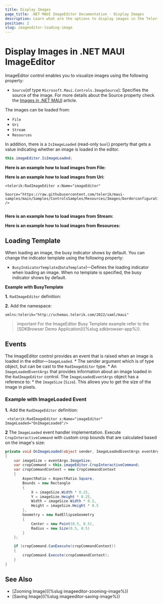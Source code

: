 ```yaml
---
title: Display Images
page_title: .NET MAUI ImageEditor Documentation - Display Images
description: Learn what are the options to display images in the Telerik UI for .NET MAUI ImageEditor control.
position: 2
slug: imageeditor-loading-image
---
```


# Display Images in .NET MAUI ImageEditor

ImageEditor control enables you to visualize images using the following property:

* `Source`(of type `Microsoft.Maui.Controls.ImageSource`): Specifies the source of the image. For more details about the Source property check the [Images in .NET MAUI](https://learn.microsoft.com/en-us/dotnet/maui/user-interface/controls/image?view=net-maui-7.0) article.

The images can be loaded from:

* `File`
* `Uri`
* `Stream`
* `Resources`

In addition, there is a `IsImageLoaded` (read-only `bool`) property that gets a value indicating whether an image is loaded in the editor.

```C#
this.imageEditor.IsImageLoaded;
```

**Here is an example how to load images from File:**

<snippet id='imageeditor-load-image-from-file'/>

**Here is an example how to load images from Uri:**

```XAML
<telerik:RadImageEditor x:Name="imageEditor" 
                        Source="https://raw.githubusercontent.com/telerik/maui-samples/main/Samples/ControlsSamples/Resources/Images/borderconfigurationavatar.png" />
        
```

**Here is an example how to load images from Stream:**

<snippet id='load-image-from-stream'/>

**Here is an example how to load images from Resources:**

<snippet id='imageeditor-toolbar-styling'/>

## Loading Template

When loading an image, the busy indicator shows by default. You can change the indicator template using the following property:

* `BusyIndicatorTemplate`(`DataTemplate`)&mdash;Defines the loading indicator when loading an image. When no template is specified, the busy indicator shows by default.

**Example with BusyTemplate**

**1.** `RadImageEditor` definition:

<snippet id='imageeditor-busy-template'/>

**2.** Add the namespace:

```XAML
xmlns:telerik="http://schemas.telerik.com/2022/xaml/maui"
```

 >important For the ImageEditor Busy Template example refer to the [SDKBrowser Demo Application]({%slug sdkbrowser-app%}).

## Events

The ImageEditor control provides an event that is raised when an image is loaded in the editor&mdash;`ImageLoaded`.
    * The sender argument which is of type object, but can be cast to the `RadImageEditor` type.
	* An `ImageLoadedEventArgs` that provides information about an image loaded in the `RadImageEditor` control. The `ImageLoadedEventArgs` object has a reference to:
        * the `ImageSize` (`Size`). This allows you to get the size of the image in pixels.
		
### Example with ImageLoaded Event

**1.** Add the `RadImageEditor` definition:

```XAML
 <telerik:RadImageEditor x:Name="imageEditor" ImageLoaded="OnImageLoaded"/>
```

**2** The `ImageLoaded` event handler implementation. Execute `CropInteractiveCommand` with custom crop bounds that are calculated based on the image's size:

```C#
private void OnImageLoaded(object sender, ImageLoadedEventArgs eventArgs)
{
    var imageSize = eventArgs.ImageSize;
    var cropCommand = this.imageEditor.CropInteractiveCommand;
    var cropCommandContext = new CropCommandContext
    {
        AspectRatio = AspectRatio.Square,
        Bounds = new Rectangle
        {
            X = imageSize.Width * 0.25,
            Y = imageSize.Height * 0.25,
            Width = imageSize.Width * 0.5,
            Height = imageSize.Height * 0.5
        },
        Geometry = new RadEllipseGeometry
        {
            Center = new Point(0.5, 0.5),
            Radius = new Size(0.5, 0.5)
        }
    };

    if (cropCommand.CanExecute(cropCommandContext))
    {
        cropCommand.Execute(cropCommandContext);
    }
}
```

## See Also

- [Zooming Image]({%slug imageeditor-zooming-image%})
- [Saving Image]({%slug imageeditor-saving-image%})